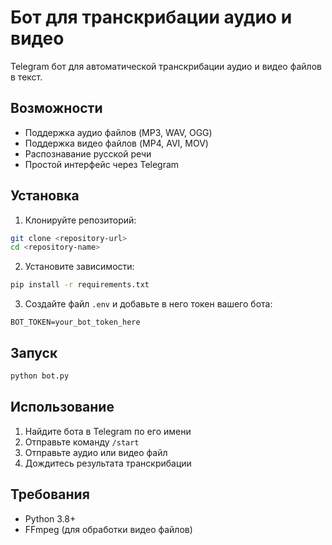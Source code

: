 # Бот для транскрибации аудио и видео

Telegram бот для автоматической транскрибации аудио и видео файлов в текст.

## Возможности

- Поддержка аудио файлов (MP3, WAV, OGG)
- Поддержка видео файлов (MP4, AVI, MOV)
- Распознавание русской речи
- Простой интерфейс через Telegram

## Установка

1. Клонируйте репозиторий:
```bash
git clone <repository-url>
cd <repository-name>
```

2. Установите зависимости:
```bash
pip install -r requirements.txt
```

3. Создайте файл `.env` и добавьте в него токен вашего бота:
```
BOT_TOKEN=your_bot_token_here
```

## Запуск

```bash
python bot.py
```

## Использование

1. Найдите бота в Telegram по его имени
2. Отправьте команду `/start`
3. Отправьте аудио или видео файл
4. Дождитесь результата транскрибации

## Требования

- Python 3.8+
- FFmpeg (для обработки видео файлов) 